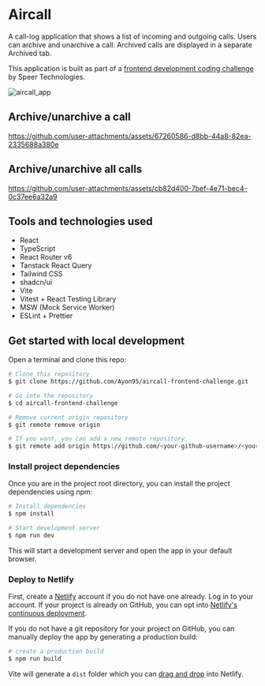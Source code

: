 # Aircall

A call-log application that shows a list of incoming and outgoing calls. Users can archive and unarchive a call. Archived calls are displayed in a separate Archived tab.

This application is built as part of a [frontend development coding challenge](https://github.com/speer-technologies/aircall/tree/master) by Speer Technologies.

![aircall_app](https://github.com/user-attachments/assets/7b9f7f5f-b305-4377-bb3a-7d68402accae)

## Archive/unarchive a call

https://github.com/user-attachments/assets/67260586-d8bb-44a8-82ea-2335688a380e

## Archive/unarchive all calls

https://github.com/user-attachments/assets/cb82d400-7bef-4e71-bec4-0c37ee6a32a9

## Tools and technologies used

- React
- TypeScript
- React Router v6
- Tanstack React Query
- Tailwind CSS
- shadcn/ui
- Vite
- Vitest + React Testing Library
- MSW (Mock Service Worker)
- ESLint + Prettier

## Get started with local development

Open a terminal and clone this repo:

```bash
# Clone this repository
$ git clone https://github.com/Ayon95/aircall-frontend-challenge.git

# Go into the repository
$ cd aircall-frontend-challenge

# Remove current origin repository
$ git remote remove origin

# If you want, you can add a new remote repository
$ git remote add origin https://github.com/<your-github-username>/<your-repo-name>.git
```

### Install project dependencies

Once you are in the project root directory, you can install the project dependencies using npm:

```bash
# Install dependencies
$ npm install

# Start development server
$ npm run dev
```

This will start a development server and open the app in your default browser.

### Deploy to Netlify

First, create a [Netlify](https://netlify.com/) account if you do not have one already. Log in to your account. If your project is already on GitHub, you can opt into [Netlify's continuous deployment](https://docs.netlify.com/site-deploys/create-deploys/#deploy-with-git).

If you do not have a git repository for your project on GitHub, you can manually deploy the app by generating a production build:

```bash
# create a production build
$ npm run build
```

Vite will generate a `dist` folder which you can [drag and drop](https://docs.netlify.com/site-deploys/create-deploys/#drag-and-drop) into Netlify.
